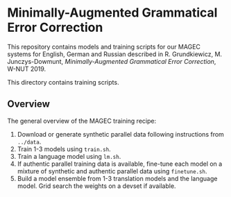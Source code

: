 # Minimally-Augmented Grammatical Error Correction

This repository contains models and training scripts for our MAGEC systems for
English, German and Russian described in R. Grundkiewicz, M. Junczys-Dowmunt,
_Minimally-Augmented Grammatical Error Correction_, W-NUT 2019.

This directory contains training scripts.

## Overview

The general overview of the MAGEC training recipe:

1. Download or generate synthetic parallel data following instructions from
   `../data`.
2. Train 1-3 models using `train.sh`.
3. Train a language model using `lm.sh`.
4. If authentic parallel training data is available, fine-tune each model on
   a mixture of synthetic and authentic parallel data using `finetune.sh`.
5. Build a model ensemble from 1-3 translation models and the language model.
   Grid search the weights on a devset if available.
